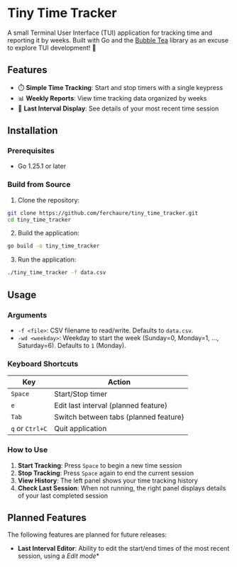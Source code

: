 # Tiny Time Tracker

A small Terminal User Interface (TUI) application for tracking time and reporting it by weeks. Built with Go and the [Bubble Tea](https://github.com/charmbracelet/bubbletea) library as an excuse to explore TUI development! 🚀

## Features

- ⏱️ **Simple Time Tracking**: Start and stop timers with a single keypress
- 📊 **Weekly Reports**: View time tracking data organized by weeks
- 📝 **Last Interval Display**: See details of your most recent time session

## Installation

### Prerequisites

- Go 1.25.1 or later

### Build from Source

1. Clone the repository:
```bash
git clone https://github.com/ferchaure/tiny_time_tracker.git
cd tiny_time_tracker
```

2. Build the application:
```bash
go build -o tiny_time_tracker
```

3. Run the application:
```bash
./tiny_time_tracker -f data.csv
```

## Usage
### Arguments

- `-f <file>`: CSV filename to read/write. Defaults to `data.csv`.
- `-wd <weekday>`: Weekday to start the week (Sunday=0, Monday=1, ..., Saturday=6). Defaults to `1` (Monday).


### Keyboard Shortcuts

| Key | Action |
|-----|--------|
| `Space` | Start/Stop timer |
| `e` | Edit last interval (planned feature) |
| `Tab` | Switch between tabs (planned feature) |
| `q` or `Ctrl+C` | Quit application |

### How to Use

1. **Start Tracking**: Press `Space` to begin a new time session
2. **Stop Tracking**: Press `Space` again to end the current session
3. **View History**: The left panel shows your time tracking history
4. **Check Last Session**: When not running, the right panel displays details of your last completed session

## Planned Features

The following features are planned for future releases:

- **Last Interval Editor**: Ability to edit the start/end times of the most recent session, using a *Edit mode**